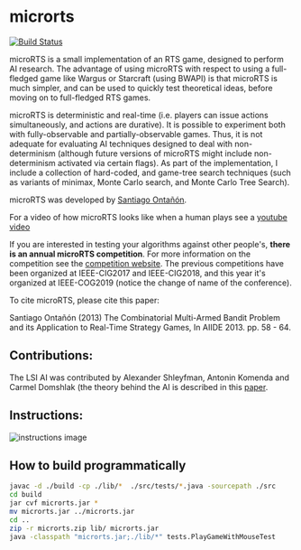 # microrts

[![Build Status](https://dev.costa.sh/api/badges/vwxyzjn/microrts/status.svg)](https://dev.costa.sh/vwxyzjn/microrts)

microRTS is a small implementation of an RTS game, designed to perform AI research. The advantage of using microRTS with respect to using a full-fledged game like Wargus or Starcraft (using BWAPI) is that microRTS is much simpler, and can be used to quickly test theoretical ideas, before moving on to full-fledged RTS games.

microRTS is deterministic and real-time (i.e. players can issue actions simultaneously, and actions are durative). It is possible to experiment both with fully-observable and partially-observable games. Thus, it is not adequate for evaluating AI techniques designed to deal with non-determinism (although future versions of microRTS might include non-determinism activated via certain flags). As part of the implementation, I include a collection of hard-coded, and game-tree search techniques (such as variants of minimax, Monte Carlo search, and Monte Carlo Tree Search).

microRTS was developed by [Santiago Ontañón](https://sites.google.com/site/santiagoontanonvillar/Home). 

For a video of how microRTS looks like when a human plays see a [youtube video](https://www.youtube.com/watch?v=ZsKKAoiD7B0)

If you are interested in testing your algorithms against other people's, **there is an annual microRTS competition**. For more information on the competition see the [competition website](https://sites.google.com/site/micrortsaicompetition/home). The previous competitions have been organized at IEEE-CIG2017 and IEEE-CIG2018, and this year it's organized at IEEE-COG2019 (notice the change of name of the conference).

To cite microRTS, please cite this paper:

Santiago Ontañón (2013) The Combinatorial Multi-Armed Bandit Problem and its Application to Real-Time Strategy Games, In AIIDE 2013. pp. 58 - 64.

## Contributions:

The LSI AI was contributed by Alexander Shleyfman, Antonin Komenda and Carmel Domshlak (the theory behind the AI is described in this [paper](https://www.researchgate.net/publication/282075129_On_Combinatorial_Actions_and_CMABs_with_Linear_Side_Information).

## Instructions:

![instructions image](https://raw.githubusercontent.com/santiontanon/microrts/master/help.png)

## How to build programmatically

```bash
javac -d ./build -cp ./lib/*  ./src/tests/*.java -sourcepath ./src
cd build
jar cvf microrts.jar *
mv microrts.jar ../microrts.jar
cd ..
zip -r microrts.zip lib/ microrts.jar
java -classpath "microrts.jar;./lib/*" tests.PlayGameWithMouseTest
```